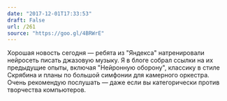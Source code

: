 ```yaml
---
date: "2017-12-01T17:33:53"
draft: False
url: /261
source: "https://goo.gl/4BRWrE"
---
```


Хорошая новость сегодня — ребята из "Яндекса" натренировали нейросеть писать джазовую музыку. Я в блоге собрал ссылки на их предыдущие опыты, включая "Нейронную оборону", классику в стиле Скрябина и планы по большой симфонии для камерного оркестра. Очень рекомендую послушать — даже если вы категорически против творчества компьютеров.
